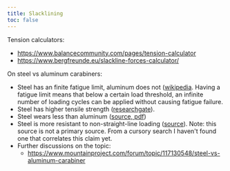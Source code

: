 ```yaml
---
title: Slacklining
toc: false
---
```

Tension calculators:

- https://www.balancecommunity.com/pages/tension-calculator
- https://www.bergfreunde.eu/slackline-forces-calculator/

On steel vs aluminum carabiners:

- Steel has an finite fatigue limit, aluminum does not ([wikipedia](https://en.wikipedia.org/wiki/Fatigue_limit). Having a fatigue limit means that below a certain load threshold, an infinite number of loading cycles can be applied without causing fatigue failure.
- Steel has higher tensile strength ([researchgate](https://www.researchgate.net/publication/334898123_Materials_types_and_selection_for_carabiners_manufacturing_a_review)).
- Steel wears less than aluminum ([source, pdf](http://citeseerx.ist.psu.edu/viewdoc/download?doi=10.1.1.869.7869&rep=rep1&type=pdf))
- Steel is more resistant to non-straight-line loading ([source](https://www.starlightoutdoored.com/products/carabiners-steel-aluminum/)). Note: this source is not a primary source. From a cursory search I haven't found one that correlates this claim yet.
- Further discussions on the topic:
    - https://www.mountainproject.com/forum/topic/117130548/steel-vs-aluminum-carabiner